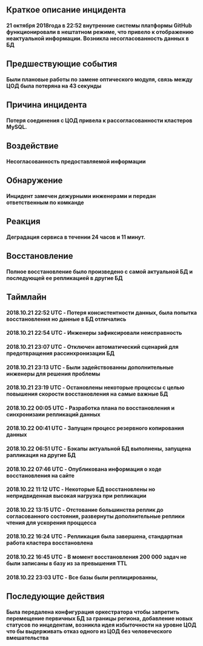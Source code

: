 ## Краткое описание инцидента
#### 21 октября 2018года в 22:52 внутренние системы платформы GitHub функционировали в нештатном режиме, что привело к отображению неактуальной информации. Возникла несогласованность данных в БД

## Предшествующие события
#### Были плановые работы по замене оптического модуля, связь между ЦОД была потеряна на 43 секунды

## Причина инцидента
#### Потеря соединения с ЦОД  привела к рассогласованности кластеров MySQL.

## Воздействие
#### Несогласованность предоставляемой информации

## Обнаружение
#### Инцидент замечен дежурными инженерами и  передан ответственным по комканде

## Реакция
#### Деградация сервиса в течении 24 часов и 11 минут.

## Восстановление
#### Полное восстановление было произведено с самой актуальной БД и последующей ее репликацией в другие БД

## Таймлайн
#### 2018.10.21 22:52 UTC - Потеря консистентности данных, была попытка восстановления но данные в БД отличались
#### 2018.10.21 22:54 UTC - Инженеры зафиксировали неисправность
#### 2018.10.21 23:07 UTC - Отключен автоматический сценарий для предотвращения рассинхронизации БД
#### 2018.10.21 23:13 UTC - Были задействованны дополнительные инженеры для решения проблемы
#### 2018.10.21 23:19 UTC - Остановлены некоторые процессы с целью повышения скорости восстановления на самые важные БД
#### 2018.10.22 00:05 UTC - Разработка плана по восстановления  и синхронизаии репликаций данных
#### 2018.10.22 00:41 UTC - Запущен процесс резервного копирования данных
#### 2018.10.22 06:51 UTC - Бэкапы актуальной БД выполнены, запущена рапликация на другие БД
#### 2018.10.22 07:46 UTC - Опубликована  информация о ходе восстановления на сайте
#### 2018.10.22 11:12 UTC - Некоторые БД восстановлены но непридвиденная высокая нагрузка при репликации
#### 2018.10.22 13:15 UTC - Отстование большинства реплик до согласованного состояния, развернуты дополнительные реплики чтения для ускорения проццесса
#### 2018.10.22 16:24 UTC - Репликация была завершена, стандартная работа кластера восстановлена
#### 2018.10.22 16:45 UTC - В момент восстановления 200 000 задач не были записаны в базу из за превышения TTL
#### 2018.10.22 23:03 UTC - Все базы были реплицированны,

## Последующие действия
#### Была передалена конфигурация оркестратора чтобы запретить перемещение первичных БД за границы региона, добавление новых статусов по инцедентам, возникла идея избыточности на уровне ЦОД что бы выдерживать отказ одного из ЦОД без человеческого вмешательства
